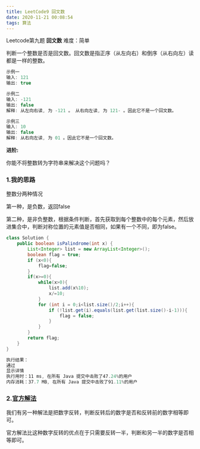 ```yaml
---
title: LeetCode9 回文数
date: 2020-11-21 00:08:54
tags: 算法
---
```


Leetcode第九题 **回文数** 难度：简单

判断一个整数是否是回文数。回文数是指正序（从左向右）和倒序（从右向左）读都是一样的整数。

```javascript
示例一
输入: 121
输出: true

示例二
输入: -121
输出: false
解释: 从左向右读, 为 -121 。 从右向左读, 为 121- 。因此它不是一个回文数。

示例三
输入: 10
输出: false
解释: 从右向左读, 为 01 。因此它不是一个回文数。
```

**进阶:**

你能不将整数转为字符串来解决这个问题吗？

### 1.我的思路

整数分两种情况

  第一种，是负数，返回false

  第二种，是非负整数，根据条件判断，首先获取到每个整数中的每个元素，然后放进集合中，判断对称位置的元素值是否相同，如果有一个不同，即为false。

```java
class Solution {
    public boolean isPalindrome(int x) {
        List<Integer> list = new ArrayList<Integer>();
        boolean flag = true;
        if (x<0){
            flag=false;
        }
        if(x>=0){
            while(x>0){
                list.add(x%10);
                x/=10;
            }
            for (int i = 0;i<list.size()/2;i++){
                if (!list.get(i).equals(list.get(list.size()-i-1))){
                    flag = false;
                }
            }
        }
        return flag;
    }
}
```

```javascript
执行结果：
通过
显示详情
执行用时：11 ms, 在所有 Java 提交中击败了47.24%的用户
内存消耗：37.7 MB, 在所有 Java 提交中击败了91.11%的用户
```

### 2.[官方解法](https://leetcode-cn.com/problems/palindrome-number/solution/hui-wen-shu-by-leetcode-solution/)

我们有另一种解法是把数字反转，判断反转后的数字是否和反转前的数字相等即可。

官方解法比这种数字反转的优点在于只需要反转一半，判断和另一半的数字是否相等即可。